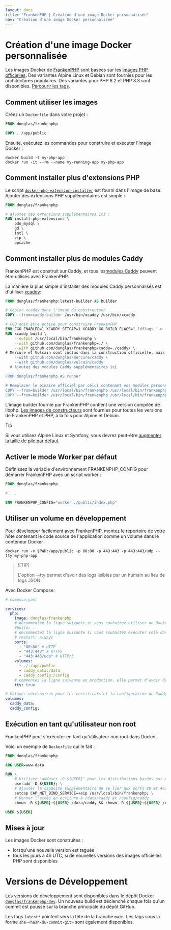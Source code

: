 ```yaml
---
layout: docs
title: "FrankenPHP | Création d'une image Docker personnalisée"
nav: "Création d'une image Docker personnalisée"
---
```

# Création d'une image Docker personnalisée

Les images Docker de [FrankenPHP](https://hub.docker.com/r/dunglas/frankenphp) sont basées sur les [images PHP officielles](https://hub.docker.com/_/php/). Des variantes Alpine Linux et Debian sont fournies pour les architectures populaires. Des variantes pour PHP 8.2 et PHP 8.3 sont disponibles. [Parcourir les tags](https://hub.docker.com/r/dunglas/frankenphp/tags).

## Comment utiliser les images

Créez un `Dockerfile` dans votre projet :
```dockerfile
FROM dunglas/frankenphp

COPY . /app/public
```

Ensuite, exécutez les commandes pour construire et exécuter l'image Docker :

```console
docker build -t my-php-app .
docker run -it --rm --name my-running-app my-php-app
```

## Comment installer plus d'extensions PHP

Le script [`docker-php-extension-installer`](https://github.com/mlocati/docker-php-extension-installer) est fourni dans l'image de base.
Ajouter des extensions PHP supplémentaires est simple :

```dockerfile
FROM dunglas/frankenphp

# ajoutez des extensions supplémentaires ici :
RUN install-php-extensions \
	pdo_mysql \
	gd \
	intl \
	zip \
	opcache
```

## Comment installer plus de modules Caddy

FrankenPHP est construit sur Caddy, et tous les[modules Caddy](https://caddyserver.com/docs/modules/) peuvent être utilisés avec FrankenPHP.

La manière la plus simple d'installer des modules Caddy personnalisés est d'utiliser [xcaddy](https://github.com/caddyserver/xcaddy):

```dockerfile
FROM dunglas/frankenphp:latest-builder AS builder

# Copier xcaddy dans l'image du constructeur
COPY --from=caddy:builder /usr/bin/xcaddy /usr/bin/xcaddy

# CGO doit être activé pour construire FrankenPHP
ENV CGO_ENABLED=1 XCADDY_SETCAP=1 XCADDY_GO_BUILD_FLAGS="-ldflags '-w -s'"
RUN xcaddy build \
	--output /usr/local/bin/frankenphp \
	--with github.com/dunglas/frankenphp=./ \
	--with github.com/dunglas/frankenphp/caddy=./caddy/ \
# Mercure et Vulcain sont inclus dans la construction officielle, mais n'hésitez pas à les retirer
    --with github.com/dunglas/mercure/caddy \
    --with github.com/dunglas/vulcain/caddy
  # Ajoutez des modules Caddy supplémentaires ici

FROM dunglas/frankenphp AS runner

# Remplacer le binaire officiel par celui contenant vos modules personnalisés
COPY --from=builder /usr/local/bin/frankenphp /usr/local/bin/frankenphp
COPY --from=builder /usr/local/bin/frankenphp /usr/local/bin/frankenphp
```

L'image builder fournie par FrankenPHP contient une version compilée de libphp.
[Les images de constructeurs](https://hub.docker.com/r/dunglas/frankenphp/tags?name=builder) sont fournies pour toutes les versions de FrankenPHP et PHP, à la fois pour Alpine et Debian.

> [!TIP]
>
> Si vous utilisez Alpine Linux et Symfony,
> vous devrez peut-être [augmenter la taille de pile par défaut](/fr/docs/compile#using-xcaddy/).

## Activer le mode Worker par défaut

Définissez la variable d'environnement FRANKENPHP_CONFIG pour démarrer FrankenPHP avec un script worker :

```dockerfile
FROM dunglas/frankenphp

# ...

ENV FRANKENPHP_CONFIG="worker ./public/index.php"
```

## Utiliser un volume en développement

Pour développer facilement avec FrankenPHP, montez le répertoire de votre hôte contenant le code source de l'application comme un volume dans le conteneur Docker :

```console
docker run -v $PWD:/app/public -p 80:80 -p 443:443 -p 443:443/udp --tty my-php-app
```

> ![TIP]
>
> L'option --tty permet d'avoir des logs lisibles par un humain au lieu de logs JSON.

Avec Docker Compose:

```yaml
# compose.yaml

services:
  php:
    image: dunglas/frankenphp
    # décommentez la ligne suivante si vous souhaitez utiliser un Dockerfile personnalisé
    #build: .
    # décommentez la ligne suivante si vous souhaitez exécuter cela dans un environnement de production
    # restart: always
    ports:
      - "80:80" # HTTP
      - "443:443" # HTTPS
      - "443:443/udp" # HTTP/3
    volumes:
      - ./:/app/public
      - caddy_data:/data
      - caddy_config:/config
    # commentez la ligne suivante en production, elle permet d'avoir de beaux logs lisibles en dev
    tty: true

# Volumes nécessaires pour les certificats et la configuration de Caddy
volumes:
  caddy_data:
  caddy_config:
```

## Exécution en tant qu'utilisateur non root

FrankenPHP peut s'exécuter en tant qu'utilisateur non root dans Docker.

Voici un exemple de `Dockerfile` qui le fait :

```dockerfile
FROM dunglas/frankenphp

ARG USER=www-data

RUN \
	# Utilisez "adduser -D ${USER}" pour les distributions basées sur Alpine
	useradd -D ${USER}; \
	# Ajouter la capacité supplémentaire de se lier aux ports 80 et 443
	setcap CAP_NET_BIND_SERVICE=+eip /usr/local/bin/frankenphp; \
	# Donner l'accès en écriture à /data/caddy et /config/caddy
	chown -R ${USER}:${USER} /data/caddy && chown -R ${USER}:${USER} /config/caddy;

USER ${USER}
```

## Mises à jour

Les images Docker sont construites :

* lorsqu'une nouvelle version est taguée
* tous les jours à 4h UTC, si de nouvelles versions des images officielles PHP sont disponibles

# Versions de Développement

Les versions de développement sont disponibles dans le dépôt Docker [`dunglas/frankenphp-dev`](https://hub.docker.com/repository/docker/dunglas/frankenphp-dev). Un nouveau build est déclenché chaque fois qu'un commit est poussé sur la branche principale du dépôt GitHub.

Les tags `latest*` pointent vers la tête de la branche `main`.
Les tags sous la forme `sha-<hash-du-commit-git>` sont également disponibles.
